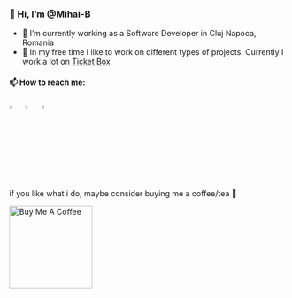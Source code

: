 ### 👋 Hi, I’m @Mihai-B
 
 - 🔭 I’m currently working as a Software Developer in Cluj Napoca, Romania
 - 🌱 In my free time I like to work on different types of projects. Currently I work a lot on  [Ticket Box](https://play.google.com/store/apps/details?id=ro.madcodestudios.ticket.box)

 #### 📫 How to reach me:
 
 [<img src="https://upload.wikimedia.org/wikipedia/commons/8/83/Steam_icon_logo.svg" width="3.5%"/>](https://steamcommunity.com/id/mongocds/)  &nbsp; [<img src="https://github.com/sciencepal/sciencepal/blob/master/assets/discord-round.svg" width="3.5%"/>](https://discord.gg/XTW52Kt)  &nbsp; [<img src="https://img.icons8.com/color/48/000000/twitter.png" width="3.5%"/>](https://twitter.com/bmihai_)
 

if you like what i do, maybe consider buying me a coffee/tea 🥺

<a href="https://www.buymeacoffee.com/b.mihai" target="_blank"><img src="https://cdn.buymeacoffee.com/buttons/v2/default-red.png" alt="Buy Me A Coffee" width="150" ></a>


<!---
Version 1
--->
